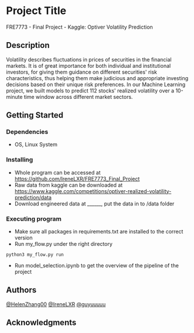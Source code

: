 # Project Title

FRE7773 - Final Project - Kaggle: Optiver Volatility Prediction

## Description

Volatility describes fluctuations in prices of securities in the financial markets. It is of great importance for both individual and institutional investors, for giving them guidance on different securities' risk characteristics, thus helping them make judicious and appropriate investing decisions based on their unique risk preferences. In our Machine Learning project, we built models to predict 112 stocks' realized volatility over a 10-minute time window across different market sectors.

## Getting Started

### Dependencies

* OS, Linux System

### Installing

* Whole program can be accessed at https://github.com/IreneLXR/FRE7773_Final_Project
* Raw data from kaggle can be downloaded at https://www.kaggle.com/competitions/optiver-realized-volatility-prediction/data
* Download engineered data at ______, put the data in to /data folder

### Executing program

* Make sure all packages in requirements.txt are installed to the correct version
* Run my_flow.py under the right directory
```
python3 my_flow.py run
```
* Run model_selection.ipynb to get the overview of the pipeline of the project

## Authors

[@HelenZhang00](https://github.com/HelenZhang00)
[@IreneLXR](https://github.com/IreneLXR)
[@guyuuuuu](https://github.com/guyuuuuu)

## Acknowledgments

